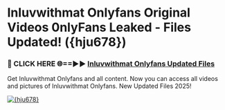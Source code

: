 # Inluvwithmat Onlyfans Original Videos 0nlyFans Leaked - Files Updated! ({hju678})

<h3>🔴 CLICK HERE 🌐==►► <a href="https://tinyurl.com/ms9xzufz" rel="nofollow">Inluvwithmat Onlyfans Updated Files</a></h3>

Get Inluvwithmat Onlyfans and all content. Now you can access all videos and pictures of Inluvwithmat Onlyfans. New Updated Files 2025!

[![{hju678}](https://i.imgur.com/PQ7UWWw.gif)](https://tinyurl.com/ms9xzufz)